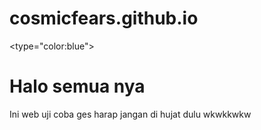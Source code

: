 # cosmicfears.github.io 
<type="color:blue"><h1>Halo semua nya </h1>
<head>
 <p>Ini web uji coba ges harap jangan di hujat dulu wkwkkwkw </p>
</head>
